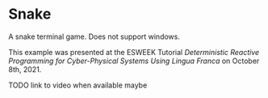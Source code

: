 # Snake

A snake terminal game. Does not support windows.

This example was presented at the ESWEEK Tutorial *Deterministic Reactive Programming for Cyber-Physical Systems Using Lingua Franca* on October 8th, 2021.

TODO link to video when available maybe

